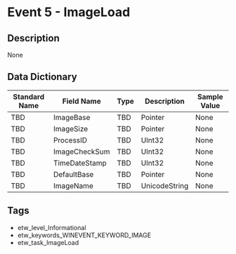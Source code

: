 # Event 5 - ImageLoad

## Description
None

## Data Dictionary
|Standard Name|Field Name|Type|Description|Sample Value|
|---|---|---|---|---|
|TBD|ImageBase|TBD|Pointer|None|None|
|TBD|ImageSize|TBD|Pointer|None|None|
|TBD|ProcessID|TBD|UInt32|None|None|
|TBD|ImageCheckSum|TBD|UInt32|None|None|
|TBD|TimeDateStamp|TBD|UInt32|None|None|
|TBD|DefaultBase|TBD|Pointer|None|None|
|TBD|ImageName|TBD|UnicodeString|None|None|

## Tags
* etw_level_Informational
* etw_keywords_WINEVENT_KEYWORD_IMAGE
* etw_task_ImageLoad